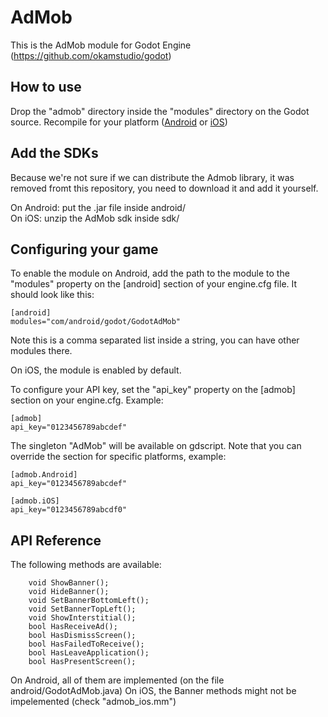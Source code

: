 AdMob
=====

This is the AdMob module for Godot Engine (https://github.com/okamstudio/godot)

How to use
----------
Drop the "admob" directory inside the "modules" directory on the Godot source. Recompile for your platform ([Android](https://github.com/okamstudio/godot/wiki/compiling_android) or [iOS](https://github.com/okamstudio/godot/wiki/compiling_ios))

Add the SDKs
------------
Because we're not sure if we can distribute the Admob library, it was removed fromt this repository, you need to download it and add it yourself.

On Android: put the .jar file inside android/  
On iOS: unzip the AdMob sdk inside sdk/

Configuring your game
---------------------

To enable the module on Android, add the path to the module to the "modules" property on the [android] section of your engine.cfg file. It should look like this:

	[android]
	modules="com/android/godot/GodotAdMob"

Note this is a comma separated list inside a string, you can have other modules there.

On iOS, the module is enabled by default.

To configure your API key, set the "api_key" property on the [admob] section on your engine.cfg. Example:

	[admob]
	api_key="0123456789abcdef"

The singleton "AdMob" will be available on gdscript. Note that you can override the section for specific platforms, example:


	[admob.Android]
	api_key="0123456789abcdef"

	[admob.iOS]
	api_key="0123456789abcdf0"


API Reference
-------------

The following methods are available:

        void ShowBanner();
        void HideBanner();
        void SetBannerBottomLeft();
        void SetBannerTopLeft();
        void ShowInterstitial();
        bool HasReceiveAd();
        bool HasDismissScreen();
        bool HasFailedToReceive();
        bool HasLeaveApplication();
        bool HasPresentScreen();

On Android, all of them are implemented (on the file android/GodotAdMob.java)
On iOS, the Banner methods might not be impelemented (check "admob_ios.mm")




